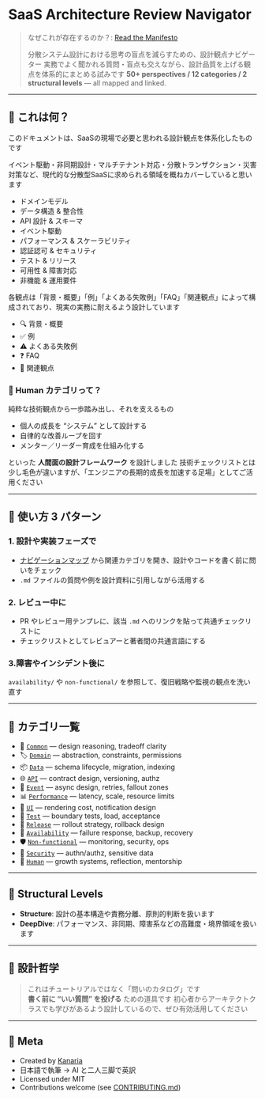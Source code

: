 # SaaS Architecture Review Navigator

> なぜこれが存在するのか？: [Read the Manifesto](../../manifesto.md)
>
> 分散システム設計における思考の盲点を減らすための、設計観点ナビゲーター
> 実務でよく聞かれる質問・盲点も交えながら、設計品質を上げる観点を体系的にまとめる試みです
> **50+ perspectives / 12 categories / 2 structural levels** — all mapped and linked.

---

## 🧭 これは何？

このドキュメントは、SaaSの現場で必要と思われる設計観点を体系化したものです

イベント駆動・非同期設計・マルチテナント対応・分散トランザクション・災害対策など、現代的な分散型SaaSに求められる領域を概ねカバーしていると思います

- ドメインモデル
- データ構造 & 整合性  
- API 設計 & スキーマ  
- イベント駆動
- パフォーマンス & スケーラビリティ  
- 認証認可 & セキュリティ  
- テスト & リリース
- 可用性 & 障害対応  
- 非機能 & 運用要件

各観点は「背景・概要」「例」「よくある失敗例」「FAQ」「関連観点」によって構成されており、現実の実務に耐えるよう設計しています

- 🔍 背景・概要  
- ✅ 例
- ⚠️ よくある失敗例
- ❓ FAQ
- 🔗 関連観点

### 🧠 Human カテゴリって？

純粋な技術観点から一歩踏み出し、それを支えるもの

- 個人の成長を “システム” として設計する
- 自律的な改善ループを回す
- メンター／リーダー育成を仕組み化する

といった **人間面の設計フレームワーク** を設計しました
技術チェックリストとは少し毛色が違いますが、「エンジニアの長期的成長を加速する足場」としてご活用ください

---

## 🚀 使い方 3 パターン

### 1. 設計や実装フェーズで

- [ナビゲーションマップ](navigation-map.md) から関連カテゴリを開き、設計やコードを書く前に問いをチェック
- `.md` ファイルの質問や例を設計資料に引用しながら活用する

### 2. レビュー中に

- PR やレビュー用テンプレに、該当 `.md` へのリンクを貼って共通チェックリストに
- チェックリストとしてレビュアーと著者間の共通言語にする

### 3.障害やインシデント後に

   `availability/` や `non-functional/` を参照して、復旧戦略や監視の観点を洗い直す

---

## 📂 カテゴリ一覧

- 🧩 [`Common`](categories/common/design-justification.md) — design reasoning, tradeoff clarity  
- 🏷️ [`Domain`](categories/domain/domain-permissions.md) — abstraction, constraints, permissions  
- 📦 [`Data`](categories/data/lifecycle-clarity.md) — schema lifecycle, migration, indexing  
- 🌐 [`API`](categories/api/api-schema-coherence.md) — contract design, versioning, authz  
- 🔁 [`Event`](categories/async/sync-async-alignment.md) — async design, retries, fallout zones  
- 📊 [`Performance`](categories/performance/indexing-strategy.md) — latency, scale, resource limits  
- 🎨 [`UI`](categories/ui/component-reuse-impact.md) — rendering cost, notification design  
- 🧪 [`Test`](categories/test/impact-scope-analysis.md) — boundary tests, load, acceptance  
- 🚀 [`Release`](categories/release/release-strategy-planning.md) — rollout strategy, rollback design  
- 🔰 [`Availability`](categories/availability/failover-design.md) — failure response, backup, recovery  
- 🛡 [`Non-functional`](categories/non-functional/security-risks.md) — monitoring, security, ops  
- 🔐 [`Security`](categories/security/authn-authz-implementation.md) — authn/authz, sensitive data  
- 🧠 [`Human`](categories/human/growth-framework-design.md) — growth systems, reflection, mentorship

---

## 🧩 Structural Levels

- **Structure**: 設計の基本構造や責務分離、原則的判断を扱います
- **DeepDive**: パフォーマンス、非同期、障害系などの高難度・境界領域を扱います

---

## 🧠 設計哲学

> これはチュートリアルではなく「問いのカタログ」です  
> **書く前に “いい質問” を投げる** ための道具です
> 初心者からアーキテクトクラスでも学びがあるよう設計しているので、ぜひ有効活用してください

---

## 💬 Meta

- Created by [Kanaria](https://zenn.dev/kanaria007)  
- 日本語で執筆 → AI と二人三脚で英訳
- Licensed under MIT  
- Contributions welcome (see [CONTRIBUTING.md](contributing.md))

